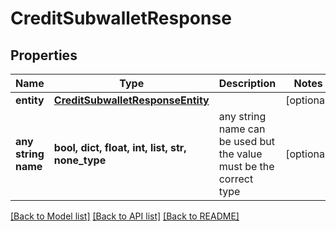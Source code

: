 # CreditSubwalletResponse


## Properties
Name | Type | Description | Notes
------------ | ------------- | ------------- | -------------
**entity** | [**CreditSubwalletResponseEntity**](CreditSubwalletResponseEntity.md) |  | [optional] 
**any string name** | **bool, dict, float, int, list, str, none_type** | any string name can be used but the value must be the correct type | [optional]

[[Back to Model list]](../README.md#documentation-for-models) [[Back to API list]](../README.md#documentation-for-api-endpoints) [[Back to README]](../README.md)


